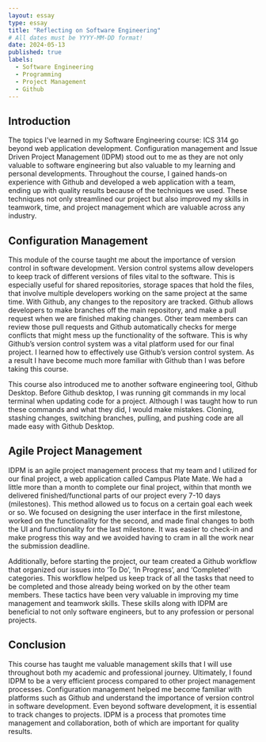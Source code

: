 ```yaml
---
layout: essay
type: essay
title: "Reflecting on Software Engineering"
# All dates must be YYYY-MM-DD format!
date: 2024-05-13
published: true
labels:
  - Software Engineering
  - Programming
  - Project Management
  - Github
---
```


## Introduction 

The topics I’ve learned in my Software Engineering course: ICS 314 go beyond web application development. Configuration management and Issue Driven Project Management (IDPM) stood out to me as they are not only valuable to software engineering but also valuable to my learning and personal developments. Throughout the course, I gained hands-on experience with Github and developed a web application with a team, ending up with quality results because of the techniques we used. These techniques not only streamlined our project but also improved my skills in teamwork, time, and project management which are valuable across any industry.

## Configuration Management

This module of the course taught me about the importance of version control in software development. Version control systems allow developers to keep track of different versions of files vital to the software. This is especially useful for shared repositories, storage spaces that hold the files, that involve multiple developers working on the same project at the same time. With Github, any changes to the repository are tracked. Github allows developers to make branches off the main repository, and make a pull request when we are finished making changes. Other team members can review those pull requests and Github automatically checks for merge conflicts that might mess up the functionality of the software. This is why Github’s version control system was a vital platform used for our final project. I learned how to effectively use Github’s version control system. As a result I have become much more familiar with Github than I was before taking this course. 

This course also introduced me to another software engineering tool, Github Desktop. Before Github desktop, I was running git commands in my local terminal when updating code for a project. Although I was taught how to run these commands and what they did, I would make mistakes. Cloning, stashing changes, switching branches, pulling, and pushing code are all made easy with Github Desktop.

## Agile Project Management

IDPM is an agile project management process that my team and I utilized for our final project, a web application called Campus Plate Mate. We had a little more than a month to complete our final project, within that month we delivered finished/functional parts of our project every 7-10 days (milestones). This method allowed us to focus on a certain goal each week or so. We focused on designing the user interface in the first milestone, worked on the functionality for the second, and made final changes to both the UI and functionality for the last milestone. It was easier to check-in and make progress this way and we avoided having to cram in all the work near the submission deadline. 

Additionally, before starting the project, our team created a Github workflow that organized our issues into ‘To Do’, ‘In Progress’, and ‘Completed’ categories. This workflow helped us keep track of all the tasks that need to be completed and those already being worked on by the other team members. These tactics have been very valuable in improving my time management and teamwork skills. These skills along with IDPM are beneficial to not only software engineers, but to any profession or personal projects.

## Conclusion

This course has taught me valuable management skills that I will use throughout both my academic and professional journey. Ultimately, I found IDPM to be a very efficient process compared to other project management processes. Configuration management helped me become familiar with platforms such as Github and understand the importance of version control in software development. Even beyond software development, it is essential to track changes to projects. IDPM is a process that promotes time management and collaboration, both of which are important for quality results.
